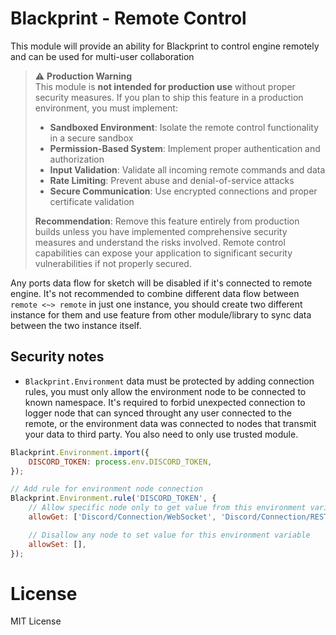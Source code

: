 # Blackprint - Remote Control
This module will provide an ability for Blackprint to control engine remotely and can be used for multi-user collaboration

> ⚠️ **Production Warning**<br>
> This module is **not intended for production use** without proper security measures. If you plan to ship this feature in a production environment, you must implement:
>
> - **Sandboxed Environment**: Isolate the remote control functionality in a secure sandbox
> - **Permission-Based System**: Implement proper authentication and authorization
> - **Input Validation**: Validate all incoming remote commands and data
> - **Rate Limiting**: Prevent abuse and denial-of-service attacks
> - **Secure Communication**: Use encrypted connections and proper certificate validation
>
> **Recommendation**: Remove this feature entirely from production builds unless you have implemented comprehensive security measures and understand the risks involved. Remote control capabilities can expose your application to significant security vulnerabilities if not properly secured.

Any ports data flow for sketch will be disabled if it's connected to remote engine. It's not recommended to combine different data flow between `remote <~> remote` in just one instance, you should create two different instance for them and use feature from other module/library to sync data between the two instance itself.

## Security notes
- `Blackprint.Environment` data must be protected by adding connection rules, you must only allow the environment node to be connected to known namespace. It's required to forbid unexpected connection to logger node that can synced throught any user connected to the remote, or the environment data was connected to nodes that transmit your data to third party. You also need to only use trusted module.

```js
Blackprint.Environment.import({
	DISCORD_TOKEN: process.env.DISCORD_TOKEN,
});

// Add rule for environment node connection
Blackprint.Environment.rule('DISCORD_TOKEN', {
	// Allow specific node only to get value from this environment variable
	allowGet: ['Discord/Connection/WebSocket', 'Discord/Connection/REST'],

	// Disallow any node to set value for this environment variable
	allowSet: [],
});
```

# License
MIT License